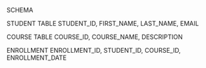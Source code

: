 SCHEMA

STUDENT TABLE
    STUDENT_ID,
    FIRST_NAME,
    LAST_NAME,
    EMAIL

COURSE TABLE
    COURSE_ID,
    COURSE_NAME,
    DESCRIPTION

ENROLLMENT
    ENROLLMENT_ID,
    STUDENT_ID,
    COURSE_ID,
    ENROLLMENT_DATE